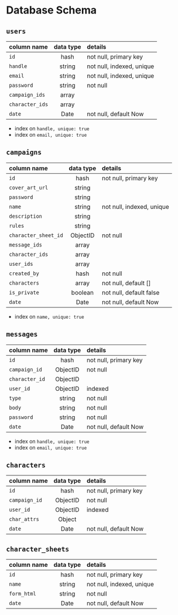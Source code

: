 # Database Schema

## `users`
| column name       | data type | details                   |
|:------------------|:---------:|:--------------------------|
| `id`              | hash      | not null, primary key     |
| `handle`          | string    | not null, indexed, unique |
| `email`           | string    | not null, indexed, unique |
| `password`        | string    | not null                  |
| `campaign_ids`    | array     |                           |
| `character_ids`   | array     |                           |
| `date`            | Date      | not null, default Now     |

+ index on `handle, unique: true`
+ index on `email, unique: true`

<!-- has many characters and campaigns -->
<!-- has many messages (shared with characters) -->

## `campaigns`
| column name          | data type | details                   |
|:---------------------|:---------:|:--------------------------|
| `id`                 | hash      | not null, primary key     |
| `cover_art_url`      | string    |                           |
| `password`           | string    |                           |
| `name`               | string    | not null, indexed, unique |
| `description`        | string    |                           |
| `rules`              | string    |                           |
| `character_sheet_id` | ObjectID  | not null                  |
| `message_ids`        | array     |                           |
| `character_ids`      | array     |                           |
| `user_ids`           | array     |                           |
| `created_by`         | hash      | not null                  |
| `characters`         | array     | not null, default []      |
| `is_private`         | boolean   | not null, default false   |
| `date`               | Date      | not null, default Now     |

+ index on `name, unique: true`
<!-- campaigns have many users (through a joins/denormalization?), messages, characters -->
<!-- created_by references users -->

## `messages`
| column name       | data type | details                   |
|:------------------|:---------:|:--------------------------|
| `id`              | hash      | not null, primary key     |
| `campaign_id`     | ObjectID  | not null                  |
| `character_id`    | ObjectID  |                           |
| `user_id`         | ObjectID  | indexed                   |
| `type`            | string    | not null                  |
| `body`            | string    | not null                  |
| `password`        | string    | not null                  |
| `date`            | Date      | not null, default Now     |

<!-- belongs to a user, campaign, character  -->
+ index on `handle, unique: true`
+ index on `email, unique: true`

## `characters`
| column name       | data type | details                   |
|:------------------|:---------:|:--------------------------|
| `id`              | hash      | not null, primary key     |
| `campaign_id`     | ObjectID  | not null                  |
| `user_id`         | ObjectID  | indexed                   |
| `char_attrs`      | Object    |                           |
| `date`            | Date      | not null, default Now     |

<!-- belongs to users and campaigns -->
<!-- has many messages -->


## `character_sheets`
| column name       | data type | details                   |
|:------------------|:---------:|:--------------------------|
| `id`              | hash      | not null, primary key     |
| `name`            | string    | not null, indexed, unique |
| `form_html`       | string    | not null                  |
| `date`            | Date      | not null, default Now     |

<!-- belongs to users and campaigns -->
<!-- has many messages -->